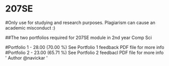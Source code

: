# 207SE
#Only use for studying and research purposes. Plagiarism can cause an academic misconduct :)


##The two portfolios required for 207SE module in 2nd year Comp Sci

#Portfolio 1 - 28.00 (70.00 %) See Portfolio 1 feedback PDF file for more info
#Portfolio 2 - 23.00 (65.71 %) See Portfolio 2 feedbacl PDF file for more info
'
Author @navickar
'
